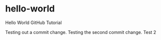 # hello-world
Hello World GitHub Tutorial

Testing out a commit change. 
Testing the second commit change.
Test 2
